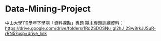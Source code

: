 # Data-Mining-Project
中山大學110學年下學期「資料探勘」專題
期末專題訓練資料：https://drive.google.com/drive/folders/1Rd2SDOSNu_gI2hJ_2Sw8rkJJSuR-rRN5?usp=drive_link
